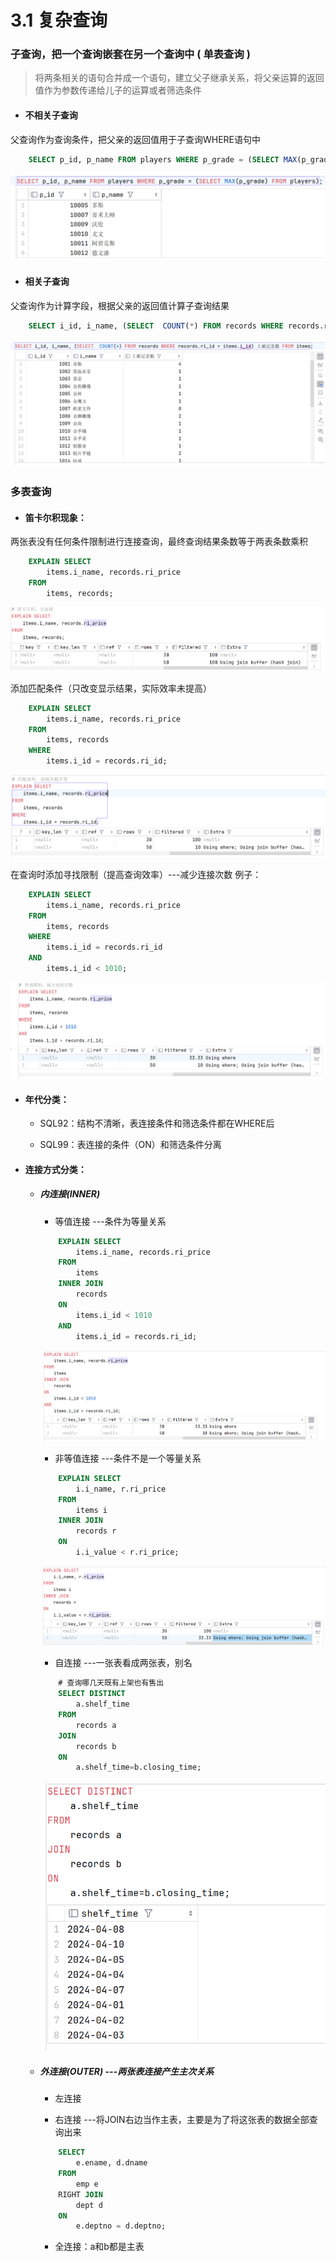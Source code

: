# **3.1 复杂查询**

### 子查询，把一个查询嵌套在另一个查询中 ( 单表查询 )

> 将两条相关的语句合并成一个语句，建立父子继承关系，将父亲运算的返回值作为参数传递给儿子的运算或者筛选条件
    
+ #### 不相关子查询

父查询作为查询条件，把父亲的返回值用于子查询WHERE语句中

```sql
    SELECT p_id, p_name FROM players WHERE p_grade = (SELECT MAX(p_grade) FROM players);
```

![ ](./img/3-4-1.png)

+ #### 相关子查询

父查询作为计算字段，根据父亲的返回值计算子查询结果

```sql
    SELECT i_id, i_name, (SELECT  COUNT(*) FROM records WHERE records.ri_id = items.i_id) 上架记录数 FROM items;
```

![ ](./img/3-4-2.png)

### 多表查询

+ #### 笛卡尔积现象：

两张表没有任何条件限制进行连接查询，最终查询结果条数等于两表条数乘积

```sql
    EXPLAIN SELECT
        items.i_name, records.ri_price
    FROM
        items, records;
```

![ ](./img/3-4-3.png)

添加匹配条件（只改变显示结果，实际效率未提高）

```sql
    EXPLAIN SELECT
        items.i_name, records.ri_price
    FROM
        items, records
    WHERE
        items.i_id = records.ri_id;
```

![ ](./img/3-4-4.png)

在查询时添加寻找限制（提高查询效率）---减少连接次数
例子：

```sql
    EXPLAIN SELECT
        items.i_name, records.ri_price
    FROM
        items, records
    WHERE
        items.i_id = records.ri_id
    AND
        items.i_id < 1010;
```

![ ](./img/3-4-5.png)

+ #### 年代分类：

    + SQL92：结构不清晰，表连接条件和筛选条件都在WHERE后

    + SQL99：表连接的条件（ON）和筛选条件分离

+ #### 连接方式分类：

    + ##### 内连接(INNER)

        + 等值连接 ---条件为等量关系

        ```sql
            EXPLAIN SELECT
                items.i_name, records.ri_price
            FROM
                items
            INNER JOIN
                records
            ON
                items.i_id < 1010
            AND
                items.i_id = records.ri_id;
        ```

        ![ ](./img/3-4-6.png)

        + 非等值连接 ---条件不是一个等量关系

        ```sql
            EXPLAIN SELECT
                i.i_name, r.ri_price
            FROM
                items i
            INNER JOIN
                records r
            ON
                i.i_value < r.ri_price;
        ```

        ![ ](./img/3-4-7.png)

        + 自连接 ---一张表看成两张表，别名

        ```sql
            # 查询哪几天既有上架也有售出
            SELECT DISTINCT
                a.shelf_time
            FROM
                records a
            JOIN
                records b
            ON
                a.shelf_time=b.closing_time;
        ```

        ![ ](./img/3-4-8.png)

    + ##### 外连接(OUTER) ---两张表连接产生主次关系

        + 左连接

        + 右连接 ---将JOIN右边当作主表，主要是为了将这张表的数据全部查询出来
        
        ```sql
            SELECT
                e.ename, d.dname
            FROM
                emp e 
            ​RIGHT JOIN
                dept d
            ON
                e.deptno = d.deptno; 
        ```

        + 全连接：a和b都是主表

